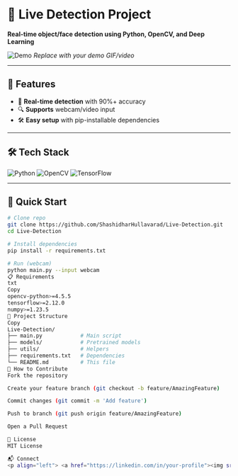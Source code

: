 # 🌟 Live Detection Project  
**Real-time object/face detection using Python, OpenCV, and Deep Learning**  

![Demo](https://via.placeholder.com/800x400?text=Add+Demo+GIF+Here) *Replace with your demo GIF/video*

---

## 🎨 Features  
- 🚀 **Real-time detection** with 90%+ accuracy  
- 🔍 **Supports** webcam/video input  
- 🛠️ **Easy setup** with pip-installable dependencies  

---

## 🛠️ Tech Stack  
<p align="left">  
  <img src="https://img.shields.io/badge/Python-3776AB?style=for-the-badge&logo=python&logoColor=white" alt="Python">  
  <img src="https://img.shields.io/badge/OpenCV-5C3EE8?style=for-the-badge&logo=opencv&logoColor=white" alt="OpenCV">  
  <img src="https://img.shields.io/badge/TensorFlow-FF6F00?style=for-the-badge&logo=tensorflow&logoColor=white" alt="TensorFlow">  
</p>

---

## 🚀 Quick Start  
```bash
# Clone repo
git clone https://github.com/ShashidharHullavarad/Live-Detection.git
cd Live-Detection

# Install dependencies
pip install -r requirements.txt

# Run (webcam)
python main.py --input webcam
📋 Requirements
txt
Copy
opencv-python>=4.5.5
tensorflow>=2.12.0
numpy>=1.23.5
📂 Project Structure
Copy
Live-Detection/
├── main.py            # Main script
├── models/            # Pretrained models
├── utils/             # Helpers
├── requirements.txt   # Dependencies
└── README.md          # This file
🤝 How to Contribute
Fork the repository

Create your feature branch (git checkout -b feature/AmazingFeature)

Commit changes (git commit -m 'Add feature')

Push to branch (git push origin feature/AmazingFeature)

Open a Pull Request

📜 License
MIT License

📬 Connect
<p align="left"> <a href="https://linkedin.com/in/your-profile"><img src="https://img.shields.io/badge/LinkedIn-0077B5?style=for-the-badge&logo=linkedin&logoColor=white"></a> <a href="https://github.com/ShashidharHullavarad"><img src="https://img.shields.io/badge/GitHub-100000?style=for-the-badge&logo=github&logoColor=white"></a> </p> ```

